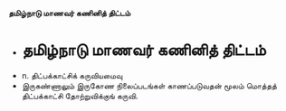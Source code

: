 **தமிழ்நாடு மாணவர் கணினித் திட்டம்**
- # தமிழ்நாடு மாணவர் கணினித் திட்டம்
- n. திட்பக்காட்சிக் கருவியமைவு
- இருகண்ணாலும் இருகோண நிலைப்படங்கள் காணப்படுவதன் மூலம் மொத்தத் திட்பக்காட்சி தோற்றுவிக்குங் கருவி.

